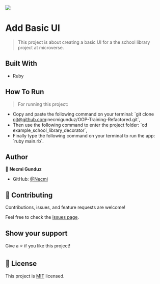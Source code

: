 ![](https://img.shields.io/badge/Microverse-blueviolet)

# Add Basic UI

> This project is about creating a basic UI for a the school library project at microverse.

## Built With

- Ruby

## How To Run

> For running this project:
- Copy and paste the following command on your terminal: ´git clone git@github.com:necmigunduz/OOP-Training-Refactored.git´,
- Then use the following command to enter the project folder: ´cd example_school_library_decorator´,
- Finally type the following command on your terminal to run the app: ´ruby main.rb´.

## Author

👤 **Necmi Gunduz**

- GitHub: [@Necmi](https://github.com/necmigunduz)

## 🤝 Contributing

Contributions, issues, and feature requests are welcome!

Feel free to check the [issues page](../../issues/).

## Show your support

Give a ⭐️ if you like this project!

## 📝 License

This project is [MIT](./MIT.md) licensed.
